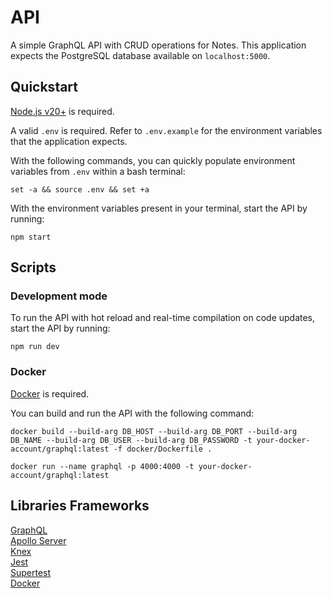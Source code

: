 # API

A simple GraphQL API with CRUD operations for Notes. This application expects the PostgreSQL database available on `localhost:5000`.

## Quickstart

[Node.js v20+](https://nodejs.org/en/) is required. 

A valid `.env` is required. Refer to `.env.example` for the environment variables that the application expects.

With the following commands, you can quickly populate environment variables from `.env` within a bash terminal:

```
set -a && source .env && set +a
```

With the environment variables present in your terminal, start the API by running:

`npm start`

## Scripts

### Development mode

To run the API with hot reload and real-time compilation on code updates, start the API by running:

`npm run dev`

### Docker

[Docker](https://www.docker.com/) is required.

You can build and run the API with the following command:

`docker build --build-arg DB_HOST --build-arg DB_PORT --build-arg DB_NAME --build-arg DB_USER --build-arg DB_PASSWORD -t your-docker-account/graphql:latest -f docker/Dockerfile .`

`docker run --name graphql -p 4000:4000 -t your-docker-account/graphql:latest`

## Libraries Frameworks 

[GraphQL](https://graphql.org/)    
[Apollo Server](https://www.apollographql.com/docs/apollo-server/)    
[Knex](https://knexjs.org/)    
[Jest](https://jestjs.io/)    
[Supertest](https://github.com/visionmedia/supertest)     
[Docker](https://www.docker.com/)
